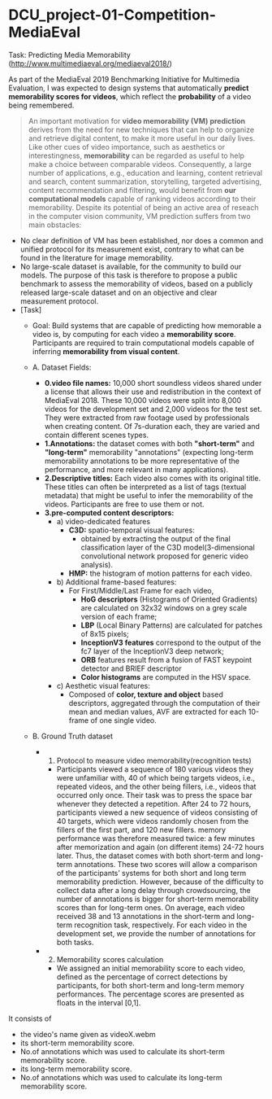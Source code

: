 # DCU_project-01-Competition-MediaEval

Task: Predicting Media Memorability
(http://www.multimediaeval.org/mediaeval2018/)

As part of the MediaEval 2019 Benchmarking Initiative for Multimedia Evaluation, I was expected to design systems that automatically **predict memorability scores for videos**, which reflect the **probability** of a video being remembered. 

> An important motivation for **video memorability (VM) prediction** derives from the need for new techniques that can help to organize and retrieve digital content, to make it more useful in our daily lives. Like other cues of video importance, such as aesthetics or interestingness, **memorability** can be regarded as useful to help make a choice between comparable videos. Consequently, a large number of applications, e.g., education and learning, content retrieval and search, content summarization, storytelling, targeted advertising, content recommendation and filtering, would benefit from **our computational models** capable of ranking videos according to their memorability. Despite its potential of being an active area of reseach in the computer vision community, VM prediction suffers from two main obstacles:
 - No clear definition of VM has been established, nor does a common and unified protocol for its measurement exist, contrary to what can be found in the literature for image memorability.
 - No large-scale dataset is available, for the community to build our models. The purpose of this task is therefore to propose a public benchmark to assess the memorability of videos, based on a publicly released large-scale dataset and on an objective and clear measurement protocol.
 - [Task]
   - Goal: Build systems that are capable of predicting how memorable a video is, by computing for each video a **memorability score**. Participants are required to train computational models capable of inferring **memorability from visual content**. 
   - A. Dataset Fields:
     - __0.video file names:__ 10,000 short soundless videos shared under a license that allows their use and redistribution in the context of MediaEval 2018. These 10,000 videos were split into 8,000 videos for the development set and 2,000 videos for the test set. They were extracted from raw footage used by professionals when creating content. Of 7s-duration each, they are varied and contain different scenes types. 
     - __1.Annotations:__ the dataset comes with both **"short-term"** and **"long-term"** memorability "annotations" (expecting long-term memorability annotations to be more representative of the performance, and more relevant in many applications).
     - __2.Descriptive titles:__ Each video also comes with its original title. These titles can often be interpreted as a list of tags (textual metadata) that might be useful to infer the memorability of the videos. Participants are free to use them or not.
     - __3.pre-computed content descriptors:__ 
       - a) video-dedicated features
         - **C3D:** spatio-temporal visual features:
           - obtained by extracting the output of the final classification layer of the C3D model(3-dimensional convolutional network proposed for generic video analysis).
         - **HMP:** the histogram of motion patterns for each video.
       - b) Additional frame-based features:
         - For First/Middle/Last Frame for each video,
           - **HoG descriptors** (Histograms of Oriented Gradients) are calculated on 32x32 windows on a grey scale version of each frame; 
           - **LBP** (Local Binary Patterns) are calculated for patches of 8x15 pixels; 
           - **InceptionV3 features** correspond to the output of the fc7 layer of the InceptionV3 deep network; 
           - **ORB** features result from a fusion of FAST keypoint detector and BRIEF descriptor 
           - **Color histograms** are computed in the HSV space.
       - c) Aesthetic visual features:
         - Composed of **color, texture and object** based descriptors, aggregated through the computation of their mean and median values, AVF are extracted for each 10-frame of one single video.

   - B. Ground Truth dataset
     - 1. Protocol to measure video memorability(recognition tests)
       - Participants viewed a sequence of 180 various videos they were unfamiliar with, 40 of which being targets videos, i.e., repeated videos, and the other being fillers, i.e., videos that occurred only once. Their task was to press the space bar whenever they detected a repetition. After 24 to 72 hours, participants viewed a new sequence of videos consisting of 40 targets, which were videos randomly chosen from the fillers of the first part, and 120 new fillers. memory performance was therefore measured twice: a few minutes after memorization and again (on different items) 24-72 hours later. Thus, the dataset comes with both short-term and long-term annotations. These two scores will allow a comparison of the participants’ systems for both short and long term memorability prediction. However, because of the difficulty to collect data after a long delay through crowdsourcing, the number of annotations is bigger for short-term memorability scores than for long-term ones. On average, each video received 38 and 13 annotations in the short-term and long-term recognition task, respectively. For each video in the development set, we provide the number of annotations for both tasks.
     - 2. Memorability scores calculation
       - We assigned an initial memorability score to each video, defined as the percentage of correct detections by participants, for both short-term and long-term memory performances. The percentage scores are presented as floats in the interval [0,1].


It consists of
 - the video's name given as videoX.webm 
 - its short-term memorability score.
 - No.of annotations which was used to calculate its short-term memorability score.
 - its long-term memorability score.
 - No.of annotations which was used to calculate its long-term memorability score.











































